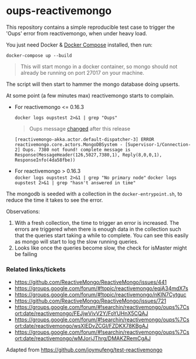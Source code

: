 # oups-reactivemongo

This repository contains a simple reproducible test case to trigger the 'Oups' error from reactivemongo, when
under heavy load. 

You just need Docker & [Docker Compose](https://docs.docker.com/compose/install/) installed, then run:

`docker-compose up --build`

>  This will start mongo in a docker container, so mongo should not already be running on port 27017 on your machine.
 
The script will then start to hammer the mongo database doing upserts.

At some point (a few minutes max) reactivemongo starts to complain.

* For reactivemongo <= 0.16.3

    `docker logs oupstest 2>&1 | grep "Oups"`

    > Oups message [changed](https://github.com/ReactiveMongo/ReactiveMongo/commit/2cd9cf93d92081f39ff3b183d0640e0ae54f0678#diff-efc55a5a6bcd08ebb236b6bba2494dcbR926) after this release

    ```
    [reactivemongo-akka.actor.default-dispatcher-3] ERROR reactivemongo.core.actors.MongoDBSystem - [Supervisor-1/Connection-2] Oups. 7380 not found! complete message is Response(MessageHeader(126,5027,7380,1), Reply(8,0,0,1), ResponseInfo(4da58fbe))
    ```

* For reactivemongo > 0.16.3    
    `docker logs oupstest 2>&1 | grep "No primary node"`
    `docker logs oupstest 2>&1 | grep "hasn't answered in time"`

The mongodb is seeded with a collection in the `docker-entrypoint.sh`, to reduce the time it takes to see the error. 

Observations:

1. With a fresh collection, the time to trigger an error is increased. The errors are triggered when there is
enough data in the collection such that the queries start taking a while to complete. You can see this easily as
mongo will start to log the slow running queries.
1. Looks like once the queries become slow, the check for isMaster might be failing

### Related links/tickets

* https://github.com/ReactiveMongo/ReactiveMongo/issues/441
* https://groups.google.com/forum/#!topic/reactivemongo/eqjA34mdX7s
* https://groups.google.com/forum/#!topic/reactivemongo/nKIN7Cytguc
* https://github.com/ReactiveMongo/ReactiveMongo/issues/721
* https://groups.google.com/forum/#!searchin/reactivemongo/oups%7Csort:date/reactivemongo/FEJjwVivV2Y/FoYUHnX5CQAJ
* https://groups.google.com/forum/#!searchin/reactivemongo/oups%7Csort:date/reactivemongo/wsXlEDvZCGI/FZDKX78KBgAJ
* https://groups.google.com/forum/#!searchin/reactivemongo/oups%7Csort:date/reactivemongo/wMJorjJThrg/DMAKZRemCgAJ

Adapted from https://github.com/joymufeng/test-reactivemongo
